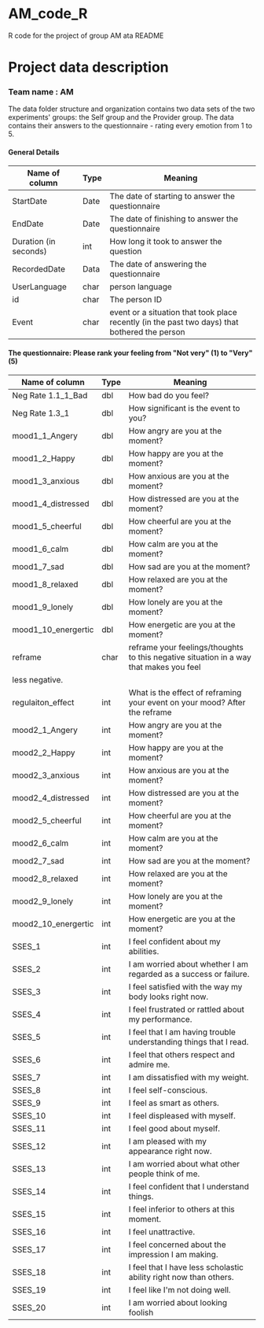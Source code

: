 # AM_code_R
R code for the project of group AM
ata README

# Project data description
### Team name : AM

The data folder structure and organization contains two data sets of the two experiments' groups: 
the Self group and the Provider group. 
The data contains their answers to the questionnaire - rating every emotion from 1 to 5.  

#### General Details  

| Name of column | Type | Meaning |
|--------|------|---------|
|StartDate|Date|The date of starting to answer the questionnaire|
|EndDate|Date|The date of finishing to answer the questionnaire|
|Duration (in seconds)|int| How long it took to answer the question| 
|RecordedDate|Data|The date of answering the questionnaire|
|UserLanguage|char| person language|
|id| char| The person ID|
|Event| char| event or a situation that took place recently (in the past two days) that bothered the person|

#### The questionnaire: **Please rank your feeling from "Not very" (1) to "Very" (5)**


| Name of column | Type | Meaning |
|--------|------|---------|
|Neg Rate 1.1_1_Bad|dbl| How bad do you feel? |
|Neg Rate 1.3_1|dbl|How significant is the event to you?|
|mood1_1_Angery|dbl| How angry are you at the moment?|
|mood1_2_Happy|dbl| How happy are you at the moment?|
|mood1_3_anxious|dbl| How anxious are you at the moment?|
|mood1_4_distressed|dbl| How distressed are you at the moment?|
|mood1_5_cheerful|dbl| How cheerful are you at the moment?|
|mood1_6_calm |dbl| How calm are you at the moment?|
|mood1_7_sad |dbl| How sad are you at the moment?|
|mood1_8_relaxed|dbl| How relaxed are you at the moment?|
|mood1_9_lonely |dbl| How lonely are you at the moment?|
|mood1_10_energertic |dbl| How energetic are you at the moment?|
|reframe|char|reframe your feelings/thoughts to this negative situation in a way that makes you feel
 less negative.|
|regulaiton_effect|int| What is the effect of reframing your event on your mood? After the reframe|
|mood2_1_Angery |int|How angry are you at the moment?|
|mood2_2_Happy|int| How happy are you at the moment?|
|mood2_3_anxious|int| How anxious are you at the moment?|
|mood2_4_distressed |int| How distressed are you at the moment?|
|mood2_5_cheerful|int| How cheerful are you at the moment?|
|mood2_6_calm|int|How calm are you at the moment?|
|mood2_7_sad|int|How sad are you at the moment?|
|mood2_8_relaxed|int| How relaxed are you at the moment?|
|mood2_9_lonely |int| How lonely are you at the moment?|
|mood2_10_energertic |int|How energetic are you at the moment?|
|SSES_1|int|I feel confident about my abilities.|
|SSES_2|int|I am worried about whether I am regarded as a success or failure.|
|SSES_3|int|I feel satisfied with the way my body looks right now.|
|SSES_4|int| I feel frustrated or rattled about my performance.|
|SSES_5|int|I feel that I am having trouble understanding things that I read.|
|SSES_6|int| I feel that others respect and admire me.|
|SSES_7|int|I am dissatisfied with my weight.|
|SSES_8|int| I feel self-conscious.|
|SSES_9 |int|I feel as smart as others.|
|SSES_10|int| I feel displeased with myself.|
|SSES_11 |int|I feel good about myself.|
|SSES_12|int| I am pleased with my appearance right now.|
|SSES_13 |int|I am worried about what other people think of me.|
|SSES_14|int|I feel confident that I understand things.|
|SSES_15|int|I feel inferior to others at this moment.|
|SSES_16 |int|I feel unattractive.|
|SSES_17|int|I feel concerned about the impression I am making.|
|SSES_18 |int| I feel that I have less scholastic ability right now than others.|
|SSES_19 |int|I feel like I'm not doing well.|
|SSES_20|int| I am worried about looking foolish|
